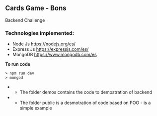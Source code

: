 ## Cards Game - Bons 
Backend Challenge

### Technologies implemented:
* Node Js https://nodejs.org/es/
* Express Js https://expressjs.com/es/
* MongoDB https://www.mongodb.com/es

**To run code**
```
> npm run dev
> mongod
```

* * The folder demos contains the code to demostration of backend
* * The folder public is a desmotration of code based on POO - is a simple example

